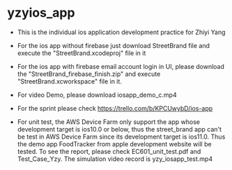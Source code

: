 # yzyios_app

  * This is the individual ios application development practice for Zhiyi Yang
  * For the ios app without firebase just download StreetBrand file and execute the "StreetBrand.xcodeproj" file in it
  
  * For the ios app with firebase email account login in UI, please download the "StreetBrand_firebase_finish.zip" and execute "StreetBrand.xcworkspace" file in it.
  
  * For video Demo, please download iosapp_demo_c.mp4
  
  * For the sprint please check https://trello.com/b/KPCUwybD/ios-app

  * For unit test, the AWS Device Farm only support the app whose development target is ios10.0 or below, thus the street_brand app can't be test in AWS Device Farm since its development target is ios11.0. Thus the demo app FoodTracker from apple development website will be tested. To see the report, please check EC601_unit_test.pdf and Test_Case_Yzy. The simulation video record is yzy_iosapp_test.mp4
